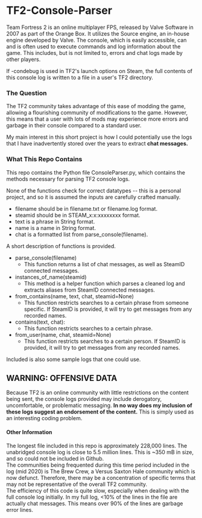 # TF2-Console-Parser

Team Fortress 2 is an online multiplayer FPS, released by Valve Software in 2007 as part of the Orange Box. It utilizes the Source engine, an in-house engine developed by Valve. The console, which is easily accessible, can and is often used to execute commands and log information about the game. This includes, but is not limited to, errors and chat logs made by other players.

If -condebug is used in TF2's launch options on Steam, the full contents of this console log is written to a file in a user's TF2 directory.

### The Question

The TF2 community takes advantage of this ease of modding the game, allowing a flourishing community of modifications to the game. However, this means that a user with lots of mods may experience more errors and garbage in their console compared to a standard user.

My main interest in this short project is how I could potentially use the logs that I have inadvertently stored over the years to extract **chat messages.**

### What This Repo Contains

This repo contains the Python file ConsoleParser.py, which contains the methods necessary for parsing TF2 console logs.

None of the functions check for correct datatypes -- this is a personal project, and so it is assumed the inputs are carefully crafted manually.

- filename should be in filename.txt or filename.log format.
- steamid should be in STEAM_x:​x:xxxxxxxx format.
- text is a phrase in String format.
- name is a name in String format.
- chat is a formatted list from parse_console(filename). 

A short description of functions is provided.

- parse_console(filename)
	- This function returns a list of chat messages, as well as SteamID connected messages.
- instances_of_name(steamid)
	- This method is a helper function which parses a cleaned log and extracts aliases from SteamID connected messages.
- from_contains(name, text, chat, steamid=None)
	- This function restricts searches to a certain phrase from someone specific. If SteamID is provided, it will try to get messages from any recorded names.
- contains(text, chat):
	- This function restricts searches to a certain phrase.
- from_user(name, chat, steamid=None)
	- This function restricts searches to a certain person. If SteamID is provided, it will try to get messages from any recorded names.
	
Included is also some sample logs that one could use.

## WARNING: OFFENSIVE DATA

Because TF2 is an online community with little restrictions on the content being sent, the console logs provided may include derogatory, uncomfortable, or problematic messaging. **In no way does my inclusion of these logs suggest an endorsement of the content.** This is simply used as an interesting coding problem.

#### Other Information

The longest file included in this repo is approximately 228,000 lines. The unabridged console log is close to 5.5 million lines. This is ~350 mB in size, and so could not be included in Github.<br>
The communities being frequented during this time period included in the log (mid 2020) is The Brew Crew, a Versus Saxton Hale community which is now defunct. Therefore, there may be a concentration of specific terms that may not be representative of the overall TF2 community.<br>
The efficiency of this code is quite slow, especially when dealing with the full console log initially. In my full log, <10% of the lines in the file are actually chat messages. This means over 90% of the lines are garbage error lines.